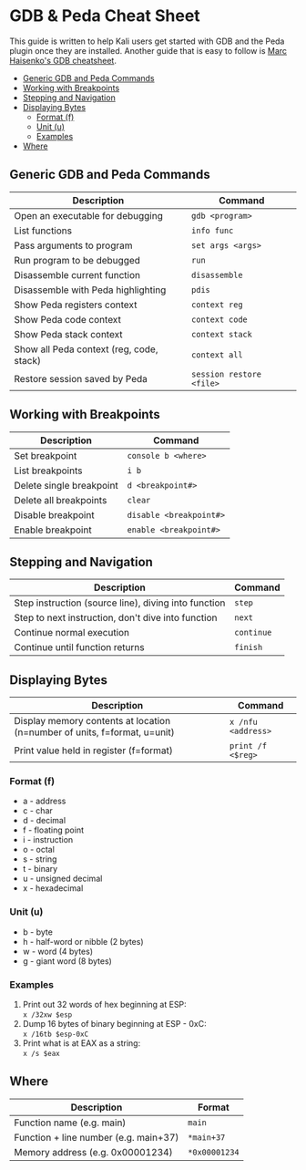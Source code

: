

# GDB & Peda Cheat Sheet
This guide is written to help Kali users get started with GDB and the Peda plugin once they are installed.  Another guide that is easy to follow is [Marc Haisenko's GDB cheatsheet](https://darkdust.net/files/GDB%20Cheat%20Sheet.pdf).
* [Generic GDB and Peda Commands](#Generic-GDB-and-Peda-Commands)
* [Working with Breakpoints](#Working-with-Breakpoints)
* [Stepping and Navigation](#Stepping-and-Navigation)
* [Displaying Bytes](#Displaying-Bytes)
    * [Format (f)](#Format-(f))
    * [Unit (u)](#Units-(u))
    * [Examples](#Examples)
* [Where](#where)

## Generic GDB and Peda Commands
|Description | Command |
|--|--|
|Open an executable for debugging | `gdb <program>` |
|List functions|`info func`|
| Pass arguments to program	| `set args <args>`|
| Run program to be debugged | `run`|
|Disassemble current function| `disassemble`|
|Disassemble with Peda highlighting | `pdis`|
|Show Peda registers context|`context reg`|
|Show Peda code context|`context code`|
|Show Peda stack context|`context stack`|
|Show all Peda context (reg, code, stack) | `context all`|
|Restore session saved by Peda | `session restore <file>`

## Working with Breakpoints
|Description | Command |
|--|--|
|Set breakpoint | `console b <where>`  |
|List breakpoints | `i b` |
|Delete single breakpoint | `d <breakpoint#>`|
|Delete all breakpoints | `clear`|
|Disable breakpoint | `disable <breakpoint#>`|
|Enable breakpoint | `enable <breakpoint#>` | 

## Stepping and Navigation
|Description | Command |
|--|--|
|Step instruction (source line), diving into function | `step`|
|Step to next instruction, don't dive into function | `next`|
|Continue normal execution | `continue`|
|Continue until function returns | `finish`

## Displaying Bytes
|Description | Command|
|--|--|
|Display memory contents at location (n=number of units, f=format, u=unit) | `x /nfu <address>`|
|Print value held in register (f=format) | `print /f <$reg>`
### Format (f)
* a - address
* c - char
* d - decimal
* f - floating point
* i - instruction
* o - octal
* s - string
* t - binary
* u - unsigned decimal
* x - hexadecimal

### Unit (u)
* b - byte
* h - half-word or nibble (2 bytes)
* w - word (4 bytes)
* g - giant word (8 bytes)

### Examples
1. Print out 32 words of hex beginning at ESP:  
`x /32xw $esp`
2. Dump 16 bytes of binary beginning at ESP - 0xC:  
`x /16tb $esp-0xC`
3. Print what is at EAX as a string:  
`x /s $eax`

## Where
| Description | Format|
|--|--|
|Function name (e.g. main) | `main`|
|Function + line number (e.g. main+37) | `*main+37`|
|Memory address (e.g. 0x00001234) | `*0x00001234`



